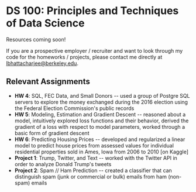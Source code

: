 
# DS 100: Principles and Techniques of Data Science

Resources coming soon!

If you are a prospective employer / recruiter and want to look through my code for the homeworks / projects, please contact me directly at lbhattacharjee@berkeley.edu.

## Relevant Assignments
- <b>HW 4</b>: SQL, FEC Data, and Small Donors -- used a group of Postgre SQL servers to explore the money exchanged during the 2016 election using the Federal Election Commission's public records
- <b>HW 5</b>: Modeling, Estimation and Gradient Descent -- reasoned about a model, intuitively explored loss functions and their behavior, derived the gradient of a loss with respect to model parameters, worked through a basic form of gradient descent
- <b>HW 6</b>: Predicting Housing Prices -- developed and regularized a linear model to predict house prices from assessed values for individual residential properties sold in Ames, Iowa from 2006 to 2010 [on Kaggle]
- <b>Project 1</b>: Trump, Twitter, and Text -- worked with the Twitter API in order to analyze Donald Trump's tweets
- <b>Project 2</b>: Spam // Ham Prediction -- created a classifier that can distinguish spam (junk or commercial or bulk) emails from ham (non-spam) emails
